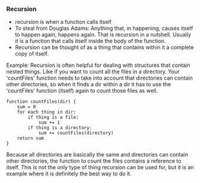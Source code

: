 ### Recursion
- recursion is when a function calls itself
- To steal from Douglas Adams: Anything that, in happening, causes itself to happen again, happens again. That is recursion in a nutshell. Usually it is a function that calls itself inside the body of the function.
- Recursion can be thought of as a thing that contains within it a complete copy of itself.

Example:
Recursion is often helpful for dealing with structures that contain nested things. Like if you want to count all the files in a directory. Your 'countFiles' function needs to take into account that directories can contain other directories, so when it finds a dir within a dir it has to use the 'countFiles' function (itself) again to count those files as well.

```pseudoCode
function countFiles(dir) {
    sum = 0
    for each thing in dir:
        if thing is a file:
            sum += 1
        if thing is a directory:
            sum += countFiles(directory)
    return sum
}
```

Because all directories are basically the same and directories can contain other directories, the function to count the files contains a reference to itself. This is not the only type of thing recursion can be used for, but it is an example where it is definitely the best way to do it.